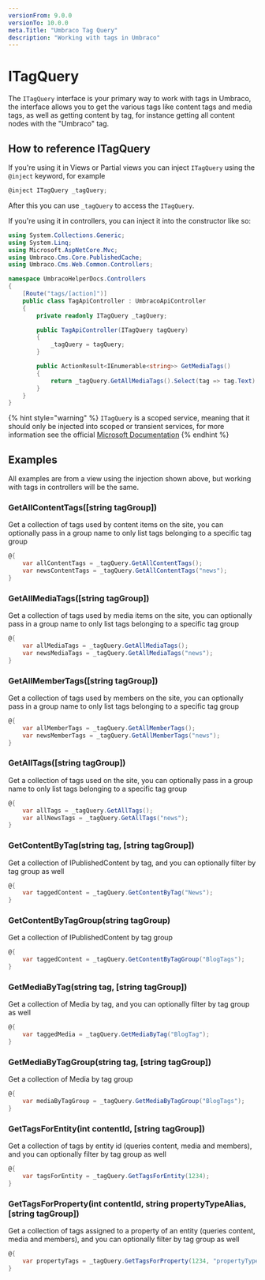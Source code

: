 ```yaml
---
versionFrom: 9.0.0
versionTo: 10.0.0
meta.Title: "Umbraco Tag Query"
description: "Working with tags in Umbraco"
---
```


# ITagQuery

The `ITagQuery` interface is your primary way to work with tags in Umbraco, the interface allows you to get the various tags like content tags and media tags, as well as getting content by tag, for instance getting all content nodes with the "Umbraco" tag.

## How to reference ITagQuery

If you're using it in Views or Partial views you can inject `ITagQuery` using the `@inject` keyword, for example

```C#
@inject ITagQuery _tagQuery;
```

After this you can use `_tagQuery` to access the `ITagQuery`.

If you're using it in controllers, you can inject it into the constructor like so:

```C#
using System.Collections.Generic;
using System.Linq;
using Microsoft.AspNetCore.Mvc;
using Umbraco.Cms.Core.PublishedCache;
using Umbraco.Cms.Web.Common.Controllers;

namespace UmbracoHelperDocs.Controllers
{
    [Route("tags/[action]")]
    public class TagApiController : UmbracoApiController
    {
        private readonly ITagQuery _tagQuery;

        public TagApiController(ITagQuery tagQuery)
        {
            _tagQuery = tagQuery;
        }

        public ActionResult<IEnumerable<string>> GetMediaTags()
        {
            return _tagQuery.GetAllMediaTags().Select(tag => tag.Text).ToList();
        }
    }
}
```

{% hint style="warning" %}
`ITagQuery` is a scoped service, meaning that it should only be injected into scoped or transient services, for more information see the official [Microsoft Documentation](https://docs.microsoft.com/en-us/dotnet/core/extensions/dependency-injection#scoped)
{% endhint %}

## Examples

All examples are from a view using the injection shown above, but working with tags in controllers will be the same.

### GetAllContentTags([string tagGroup])

Get a collection of tags used by content items on the site, you can optionally pass in a group name to only list tags belonging to a specific tag group

```csharp
@{
	var allContentTags = _tagQuery.GetAllContentTags();
	var newsContentTags = _tagQuery.GetAllContentTags("news");
}
```

### GetAllMediaTags([string tagGroup])

Get a collection of tags used by media items on the site, you can optionally pass in a group name to only list tags belonging to a specific tag group

```csharp
@{
	var allMediaTags = _tagQuery.GetAllMediaTags();
	var newsMediaTags = _tagQuery.GetAllMediaTags("news");
}
```

### GetAllMemberTags([string tagGroup])

Get a collection of tags used by members on the site, you can optionally pass in a group name to only list tags belonging to a specific tag group

```csharp
@{
	var allMemberTags = _tagQuery.GetAllMemberTags();
	var newsMemberTags = _tagQuery.GetAllMemberTags("news");
}
```

### GetAllTags([string tagGroup])

Get a collection of tags used on the site, you can optionally pass in a group name to only list tags belonging to a specific tag group

```csharp
@{
	var allTags = _tagQuery.GetAllTags();
	var allNewsTags = _tagQuery.GetAllTags("news");
}
```

### GetContentByTag(string tag, [string tagGroup])

Get a collection of IPublishedContent by tag, and you can optionally filter by tag group as well

```csharp
@{
	var taggedContent = _tagQuery.GetContentByTag("News");
}
```

### GetContentByTagGroup(string tagGroup)

Get a collection of IPublishedContent by tag group

```csharp
@{
	var taggedContent = _tagQuery.GetContentByTagGroup("BlogTags");
}
```

### GetMediaByTag(string tag, [string tagGroup])

Get a collection of Media by tag, and you can optionally filter by tag group as well

```csharp
@{
	var taggedMedia = _tagQuery.GetMediaByTag("BlogTag");
}
```

### GetMediaByTagGroup(string tag, [string tagGroup])

Get a collection of Media by tag group

```csharp
@{
	var mediaByTagGroup = _tagQuery.GetMediaByTagGroup("BlogTags");
}
```

### GetTagsForEntity(int contentId, [string tagGroup])

Get a collection of tags by entity id (queries content, media and members), and you can optionally filter by tag group as well

```csharp
@{
	var tagsForEntity = _tagQuery.GetTagsForEntity(1234);
}
```

### GetTagsForProperty(int contentId, string propertyTypeAlias, [string tagGroup])

Get a collection of tags assigned to a property of an entity (queries content, media and members), and you can optionally filter by tag group as well

```csharp
@{
	var propertyTags = _tagQuery.GetTagsForProperty(1234, "propertyTypeAlias");
}
```